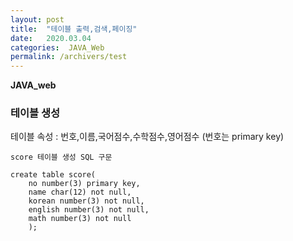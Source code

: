 ```yaml
---
layout: post
title:  "테이블 출력,검색,페이징"
date:   2020.03.04
categories:  JAVA_Web
permalink: /archivers/test
---
```

**JAVA_web**  
  
### 테이블 생성  
  
테이블 속성 : 번호,이름,국어점수,수학점수,영어점수 (번호는 primary key)  
  
`score 테이블 생성 SQL 구문`
~~~
create table score(
    no number(3) primary key,
    name char(12) not null,
    korean number(3) not null,
    english number(3) not null,
    math number(3) not null 
    );
~~~
